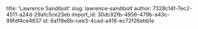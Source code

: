 title: 'Lawrence Sandibolt'
slug: lawrence-sandibolt
author: 7328c14f-7ec2-4511-a24d-29a1c5ce23eb
import_id: 30dc92fb-4956-479b-a43c-99fdf4ce4837
id: 8a119e6b-cee3-4cad-a416-ec72f26ebb1e
